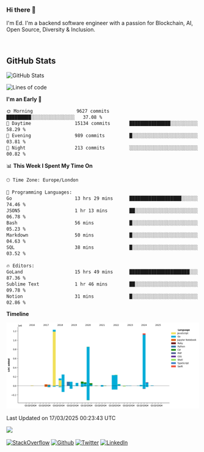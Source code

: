 ### Hi there 👋
 I'm Ed. I'm a backend software engineer with a passion for Blockchain, AI, Open Source, Diversity & Inclusion.

<br />

<h2>GitHub Stats</h2>
<p><img src="https://github-readme-stats.vercel.app/api?username=echarrod&amp;show_icons=true" alt="GitHub Stats"></p>

<!--START_SECTION:waka-->
![Lines of code](https://img.shields.io/badge/From%20Hello%20World%20I%27ve%20Written-4.8%20million%20lines%20of%20code-blue)

**I'm an Early 🐤** 

```text
🌞 Morning                9627 commits        █████████░░░░░░░░░░░░░░░░   37.08 % 
🌆 Daytime                15134 commits       ███████████████░░░░░░░░░░   58.29 % 
🌃 Evening                989 commits         █░░░░░░░░░░░░░░░░░░░░░░░░   03.81 % 
🌙 Night                  213 commits         ░░░░░░░░░░░░░░░░░░░░░░░░░   00.82 % 
```


📊 **This Week I Spent My Time On** 

```text
🕑︎ Time Zone: Europe/London

💬 Programming Languages: 
Go                       13 hrs 29 mins      ███████████████████░░░░░░   74.46 % 
JSON5                    1 hr 13 mins        ██░░░░░░░░░░░░░░░░░░░░░░░   06.78 % 
Bash                     56 mins             █░░░░░░░░░░░░░░░░░░░░░░░░   05.23 % 
Markdown                 50 mins             █░░░░░░░░░░░░░░░░░░░░░░░░   04.63 % 
SQL                      38 mins             █░░░░░░░░░░░░░░░░░░░░░░░░   03.52 % 

🔥 Editors: 
GoLand                   15 hrs 49 mins      ██████████████████████░░░   87.36 % 
Sublime Text             1 hr 46 mins        ██░░░░░░░░░░░░░░░░░░░░░░░   09.78 % 
Notion                   31 mins             █░░░░░░░░░░░░░░░░░░░░░░░░   02.86 % 
```

**Timeline**

![Lines of Code chart](https://raw.githubusercontent.com/echarrod/echarrod/main/assets/bar_graph.png)


 Last Updated on 17/03/2025 00:23:43 UTC
<!--END_SECTION:waka-->

![](https://komarev.com/ghpvc/?username=echarrod)

<p>
<a href="https://stackoverflow.com/users/1014632/ech" target="_blank"><img alt="StackOverflow" src="https://img.shields.io/badge/-Stackoverflow-FE7A16?style=for-the-badge&logo=stack-overflow&logoColor=white" /></a> 
<a href="https://github.com/echarrod" target="_blank"><img alt="Github" src="https://img.shields.io/badge/GitHub-%2312100E.svg?&style=for-the-badge&logo=Github&logoColor=white" /></a> 
<a href="https://twitter.com/e_harrod" target="_blank"><img alt="Twitter" src="https://img.shields.io/badge/twitter-%231DA1F2.svg?&style=for-the-badge&logo=twitter&logoColor=white" /></a> 
<a href="https://www.linkedin.com/in/ed-harrod" target="_blank"><img alt="LinkedIn" src="https://img.shields.io/badge/linkedin-%230077B5.svg?&style=for-the-badge&logo=linkedin&logoColor=white" /></a>
